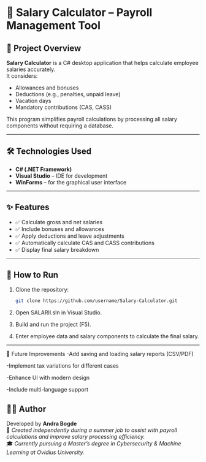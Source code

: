 # 💼 Salary Calculator – Payroll Management Tool

## 📖 Project Overview
**Salary Calculator** is a C# desktop application that helps calculate employee salaries accurately.  
It considers:
- Allowances and bonuses  
- Deductions (e.g., penalties, unpaid leave)  
- Vacation days  
- Mandatory contributions (CAS, CASS)  

This program simplifies payroll calculations by processing all salary components without requiring a database.

---

## 🛠️ Technologies Used
- **C# (.NET Framework)**
- **Visual Studio** – IDE for development
- **WinForms** – for the graphical user interface

---

## ✨ Features
- ✅ Calculate gross and net salaries  
- ✅ Include bonuses and allowances  
- ✅ Apply deductions and leave adjustments  
- ✅ Automatically calculate CAS and CASS contributions  
- ✅ Display final salary breakdown  

---


## 🚀 How to Run
1. Clone the repository:
   ```bash
   git clone https://github.com/username/Salary-Calculator.git
   ```
2. Open SALARII.sln in Visual Studio.

3. Build and run the project (F5).

4. Enter employee data and salary components to calculate the final salary.
---
🎯 Future Improvements
-Add saving and loading salary reports (CSV/PDF)

-Implement tax variations for different cases

-Enhance UI with modern design

-Include multi-language support

## 👩‍💻 Author
Developed by **Andra Bogde**  
🌟 *Created independently during a summer job to assist with payroll calculations and improve salary processing efficiency.*  
🎓 *Currently pursuing a Master’s degree in Cybersecurity & Machine Learning at Ovidius University.*

